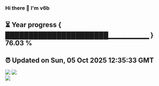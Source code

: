 ### Hi there 👋  I'm v6b  
⏳ Year progress { ██████████████████████▁▁▁▁▁▁▁▁ } 76.03 %
---
⏰ Updated on Sun, 05 Oct 2025 12:35:33 GMT
---
![](https://github-readme-stats.vercel.app/api?username=v6b&bg_color=30,e96443,904e95&title_color=fff&text_color=fff&layout=compact)
![](https://github-readme-stats.vercel.app/api/top-langs/?username=v6b&layout=compact&bg_color=30,e96443,904e95&title_color=fff&text_color=fff)  
![](https://gcore.jsdelivr.net/gh/v6b/v6b@main/assets/github-contribution-grid-snake.svg)

